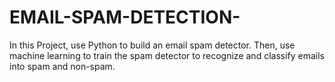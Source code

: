 # EMAIL-SPAM-DETECTION-
In this Project, use Python to build an email spam detector. Then, use machine learning to train the spam detector to recognize and classify emails into spam and non-spam.
